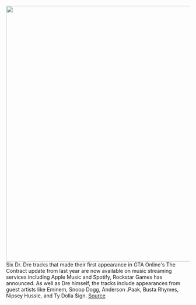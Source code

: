 <img src='https://cdn.vox-cdn.com/thumbor/rU5wrh22omOt_i98_29xPG2mqOk=/0x0:1756x1170/1200x800/filters:focal(738x445:1018x725)/cdn.vox-cdn.com/uploads/chorus_image/image/70478635/Screen_Shot_2022_02_07_at_9.25.10_AM.0.jpg' width='700px' /><br/>
Six Dr. Dre tracks that made their first appearance in GTA Online's The Contract update from last year are now available on music streaming services including Apple Music and Spotify, Rockstar Games has announced. As well as Dre himself, the tracks include appearances from guest artists like Eminem, Snoop Dogg, Anderson .Paak, Busta Rhymes, Nipsey Hussle, and Ty Dolla $ign.
<a href='https://www.theverge.com/2022/2/7/22921413/gta-online-dr-dre-tracks-spotify-apple-music-streaming'> Source <a/>